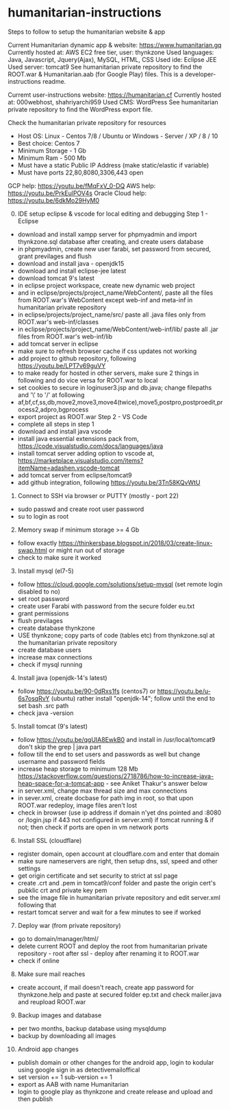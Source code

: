 # humanitarian-instructions

Steps to follow to setup the humanitarian website & app

Current Humanitarian dynamic app & website: https://www.humanitarian.gq
Currently hosted at: AWS EC2 free tier, user: thynkzone
Used languages: Java, Javascript, Jquery(Ajax), MySQL, HTML, CSS
Used ide: Eclipse JEE
Used server: tomcat9
See humanitarian private repository to find the ROOT.war & Humanitarian.aab (for Google Play) files.
This is a developer-instructions readme.

Curremt user-instructions website: https://humanitarian.cf
Currently hosted at: 000webhost, shahriyarchi959
Used CMS: WordPress
See humanitarian private repository to find the WordPress export file.

Check the humanitarian private repository for resources

- Host OS: Linux - Centos 7/8 / Ubuntu or Windows - Server / XP / 8 / 10
- Best choice: Centos 7
- Minimum Storage - 1 Gb
- Minimum Ram - 500 Mb
- Must have a static Public IP Address (make static/elastic if variable)
- Must have ports 22,80,8080,3306,443 open

GCP help: https://youtu.be/fMqFxV_0-DQ
AWS help: https://youtu.be/PrkEulPOV4s
Oracle Cloud help: https://youtu.be/6dkMo29HyM0

0) IDE setup eclipse & vscode for local editing and debugging
Step 1 - Eclipse
- download and install xampp server for phpmyadmin and import thynkzone.sql database after creating, and create users database
- in phpmyadmin, create new user farabi, set password from secured, grant previlages and flush
- download and install java - openjdk15
- download and install eclipse-jee latest
- download tomcat 9's latest
- in eclipse project workspace, create new dynamic web project
- and in eclipse/projects/project_name/WebContent/, paste all the files from ROOT.war's WebContent except web-inf and meta-inf in humanitarian private repository
- in eclipse/projects/project_name/src/ paste all .java files only from ROOT.war's web-inf/classes
- in eclipse/projects/project_name/WebContent/web-inf/lib/ paste all .jar files from ROOT.war's web-inf/lib
- add tomcat server in eclipse
- make sure to refresh browser cache if css updates not working
- add project to github repository, following https://youtu.be/LPT7v69guVY
- to make ready for hosted in other servers, make sure 2 things in following and do vice versa for ROOT.war to local
- set cookies to secure in loginuser3.jsp and db.java; change filepaths and '\\' to '/' at following
- af,bf,cf,ss,db,move2,move3,move4(twice),move5,postpro,postproedit,process2,adpro,bgprocess
- export project as ROOT.war
Step 2 - VS Code
- complete all steps in step 1
- download and install java vscode
- install java essential extensions pack from, https://code.visualstudio.com/docs/languages/java
- install tomcat server adding option to vscode at, https://marketplace.visualstudio.com/items?itemName=adashen.vscode-tomcat
- add tomcat server from eclipse/tomcat9
- add github integration, following https://youtu.be/3Tn58KQvWtU

1) Connect to SSH via browser or PUTTY (mostly - port 22)
- sudo passwd and create root user password
- su to login as root

2) Memory swap if minimum storage >= 4 Gb
- follow exactly https://thinkersbase.blogspot.in/2018/03/create-linux-swap.html or might run out of storage
- check to make sure it worked

3) Install mysql (el7-5)
- follow https://cloud.google.com/solutions/setup-mysql (set remote login disabled to no)
- set root password
- create user Farabi with password from the secure folder eu.txt
- grant permissions
- flush previlages
- create database thynkzone
- USE thynkzone; copy parts of code (tables etc) from thynkzone.sql at the humanitarian private repository
- create database users
- increase max connections
- check if mysql running

4) Install java (openjdk-14's latest)
- follow https://youtu.be/90-0dRxs1fs (centos7) or https://youtu.be/u-6s7osqRvY (ubuntu) rather install "openjdk-14"; follow until the end to set bash .src path
- check java -version

5) Install tomcat (9's latest)
- follow https://youtu.be/qgUIA8EwkB0 and install in /usr/local/tomcat9 don't skip the grep | java part
- follow till the end to set users and passwords as well but change username and password fields
- increase heap storage to minimum 128 Mb https://stackoverflow.com/questions/2718786/how-to-increase-java-heap-space-for-a-tomcat-app - see Aniket Thakur's answer below
- in server.xml, change max thread size and max connections
- in sever.xml, create docbase for path img in root, so that upon ROOT.war redeploy, image files aren't lost
- check in browser (use ip address if domain n'yet dns pointed and :8080 or /login.jsp if 443 not configured in server.xml) if tomcat running & if not; then check if ports are open in vm network ports

6) Install SSL (cloudflare)
- register domain, open account at cloudflare.com and enter that domain
- make sure nameservers are right, then setup dns, ssl, speed and other settings
- get origin certificate and set security to strict at ssl page
- create .crt and .pem in tomcat9/conf folder and paste the origin cert's pubklic crt and private key pem
- see the image file in humanitarian private repository and edit server.xml following that
- restart tomcat server and wait for a few minutes to see if worked

7) Deploy war (from private repository)
- go to domain/manager/html/
- delete current ROOT and deploy the root from humanitarian private repository - root after ssl - deploy after renaming it to ROOT.war
- check if online

8) Make sure mail reaches
- create account, if mail doesn't reach, create app password for thynkzone.help and paste at secured folder ep.txt and check mailer.java and reupload ROOT.war

9) Backup images and database
- per two months, backup database using mysqldump
- backup by downloading all images

10) Android app changes
-  publish domain or other changes for the android app, login to kodular using google sign in as detectivemailoffical
-  set version += 1 sub-version += 1
-  export as AAB with name Humanitarian
-  login to google play as thynkzone and create release and upload and then publish
